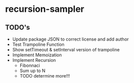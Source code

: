 # recursion-sampler
## TODO's
* Update package JSON to correct license and add author
* Test Trampoline Function
* Show setTimeout & setInterval version of trampoline
* Implement Memoization
* Implement Recursion
  * Fibonnaci
  * Sum up to N
  * TODO determine more!!!

